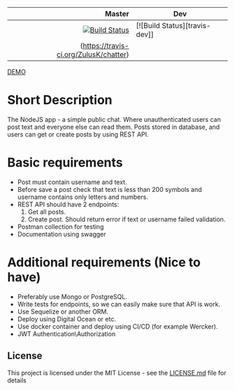| Master |  Dev    |
| ------: | ------ |
| [![Build Status][travis-master]](https://travis-ci.org/ZulusK/chatter) | [![Build Status][travis-dev]]
(https://travis-ci.org/ZulusK/chatter) |

[DEMO](https://chatter-job-task.herokuapp.com/)
# Short Description
The NodeJS app - a simple public chat. Where unauthenticated users can post text and everyone else can read them.
Posts stored in database, and users can get or create posts by using REST API.

# Basic requirements
- Post must contain username and text.
- Before save a post check that text is less than 200 symbols and username contains only letters and numbers.
- REST API should have 2 endpoints:
  1. Get all posts.
  2. Create post. Should return error if text or username failed validation.
- Postman collection for testing
- Documentation using swagger

# Additional requirements (Nice to have)
- Preferably use Mongo or PostgreSQL.
- Write tests for endpoints, so we can easily make sure that API is work.
- Use Sequelize or another ORM.
- Deploy using Digital Ocean or etc.
- Use docker container and deploy using CI/CD (for example Wercker).
- JWT Authentication\Authorization


## License

This project is licensed under the MIT License - see the [LICENSE.md](LICENSE.md) file for details

[travis-master]: https://travis-ci.org/ZulusK/chatter.svg?branch=master
[tarvis-dev]:https://travis-ci.org/ZulusK/chatter.svg?branch=dev